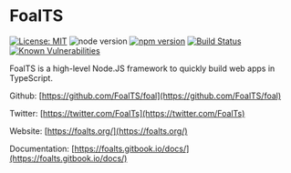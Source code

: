 # FoalTS

[![License: MIT](https://img.shields.io/badge/License-MIT-blue.svg)](https://github.com/FoalTS/foal/blob/master/LICENSE)
![node version](https://img.shields.io/badge/node-%3E%3D8-brightgreen.svg)
[![npm version](https://badge.fury.io/js/%40foal%2Fejs.svg)](https://badge.fury.io/js/%40foal%2Fejs)
[![Build Status](https://travis-ci.org/FoalTS/foal.svg?branch=add-travis)](https://travis-ci.org/FoalTS/foal)
[![Known Vulnerabilities](https://snyk.io/test/github/foalts/foal/badge.svg?targetFile=packages%2Fejs%2Fpackage.json)](https://snyk.io/test/github/foalts/foal?targetFile=packages%2Fejs%2Fpackage.json)

FoalTS is a high-level Node.JS framework to quickly build web apps in TypeScript.

Github: [https://github.com/FoalTS/foal](https://github.com/FoalTS/foal)

Twitter: [https://twitter.com/FoalTs](https://twitter.com/FoalTs)

Website: [https://foalts.org/](https://foalts.org/)

Documentation: [https://foalts.gitbook.io/docs/](https://foalts.gitbook.io/docs/)
